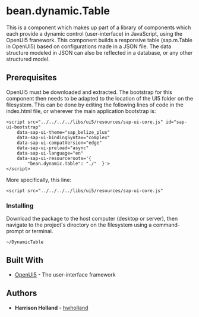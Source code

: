 # bean.dynamic.Table

This is a component which makes up part of a library of components which each provide a dynamic control (user-interface) in JavaScript, using the OpenUI5 franework.  This component builds a responsive table (sap.m.Table in OpenUI5) based on configurations made in a JSON file.  The data structure modeled in JSON can also be reflected in a database, or any other structured model. 

## Prerequisites

OpenUI5 must be downloaded and extracted.  The bootstrap for this component then needs to be adapted to the location of the UI5 folder on the filesystem.  This can be done by editing the following lines of code in the index.html file, or wherever the main application bootstrap is:

```
<script src="../../../../libs/ui5/resources/sap-ui-core.js" id="sap-ui-bootstrap" 
	data-sap-ui-theme="sap_belize_plus" 
	data-sap-ui-bindingSyntax="complex" 
	data-sap-ui-compatVersion="edge" 
	data-sap-ui-preload="async" 
	data-sap-ui-language="en" 
	data-sap-ui-resourceroots='{
		"bean.dynamic.Table": "./"  }'>
</script>

```

More specifically, this line:

```
<script src="../../../../libs/ui5/resources/sap-ui-core.js" 

```

### Installing

Download the package to the host computer (desktop or server), then navigate
to the project's directory on the filesystem using a command-prompt or terminal.

```
~/DynamicTable
```

## Built With

* [OpenUI5](https://github.com/openui5) - The user-interface framework


## Authors

* **Harrison Holland** - [hwholland](https://github.com/hwholland)
